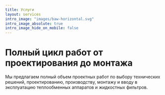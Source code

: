 ```yaml
---
title: Услуги
layout: services
intro_image: "images/baw-horizontal.svg"
intro_image_absolute: true
intro_image_hide_on_mobile: false
---
```


# Полный цикл работ от проектирования до монтажа 

Мы предлагаем полный объем проектных работ по выбору технических решений, проектированию, производству, монтажу и вводу в эксплуатацию теплообменных аппаратов и жидкостных фильтров.
